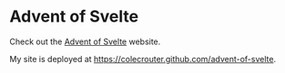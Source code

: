 # Advent of Svelte

Check out the [Advent of Svelte](https://advent.sveltesociety.dev/) website.

My site is deployed at https://colecrouter.github.com/advent-of-svelte.